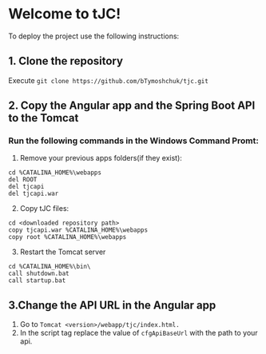 # Welcome to tJC!
To deploy the project use the following instructions:
## 1. Clone the repository
Execute `git clone https://github.com/bTymoshchuk/tjc.git`
## 2. Copy the Angular app and the Spring Boot API to the Tomcat
### Run the following commands in  the Windows Command Promt:
1. Remove your previous apps folders(if they exist):
```
cd %CATALINA_HOME%\webapps
del ROOT
del tjcapi
del tjcapi.war
```
 2. Copy tJC files:
```
cd <downloaded repository path>
copy tjcapi.war %CATALINA_HOME%\webapps
copy root %CATALINA_HOME%\webapps
```
 3. Restart the Tomcat server
```
cd %CATALINA_HOME%\bin\
call shutdown.bat
call startup.bat
```
## 3.Change the API URL in the Angular app
1. Go to `Tomcat <version>/webapp/tjc/index.html.`
2. In the script tag replace the value of `cfgApiBaseUrl` with the path to your api.
